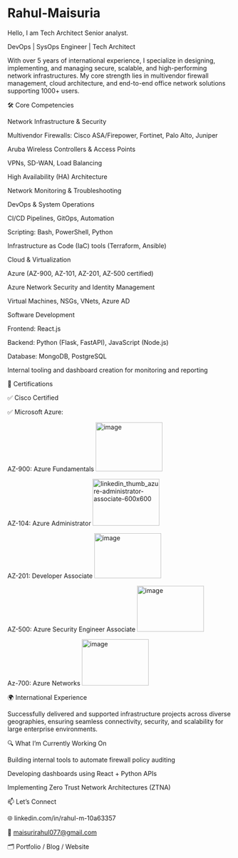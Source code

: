 # Rahul-Maisuria
Hello, I am Tech Architect Senior analyst.

DevOps | SysOps Engineer | Tech Architect 

With over 5 years of international experience, I specialize in designing, implementing, and managing secure, scalable, and high-performing network infrastructures. My core strength lies in multivendor firewall management, cloud architecture, and end-to-end office network solutions supporting 1000+ users.

🛠️ Core Competencies

Network Infrastructure & Security

Multivendor Firewalls: Cisco ASA/Firepower, Fortinet, Palo Alto, Juniper

Aruba Wireless Controllers & Access Points

VPNs, SD-WAN, Load Balancing

High Availability (HA) Architecture

Network Monitoring & Troubleshooting

DevOps & System Operations

CI/CD Pipelines, GitOps, Automation

Scripting: Bash, PowerShell, Python

Infrastructure as Code (IaC) tools (Terraform, Ansible)

Cloud & Virtualization

Azure (AZ-900, AZ-101, AZ-201, AZ-500 certified)

Azure Network Security and Identity Management

Virtual Machines, NSGs, VNets, Azure AD

Software Development

Frontend: React.js

Backend: Python (Flask, FastAPI), JavaScript (Node.js)

Database: MongoDB, PostgreSQL

Internal tooling and dashboard creation for monitoring and reporting

🧠 Certifications

✅ Cisco Certified

✅ Microsoft Azure:

AZ-900: Azure Fundamentals <img width="150" height="110" alt="image" src="https://github.com/user-attachments/assets/badf9841-13d8-441c-a524-23fe9ad8b5a6" />


AZ-104: Azure Administrator <img width="150" height="105" alt="linkedin_thumb_azure-administrator-associate-600x600" src="https://github.com/user-attachments/assets/51334873-c86d-47ef-a654-47da6c7f27ec" />


AZ-201:  Developer Associate  <img width="150" height="101" alt="image" src="https://github.com/user-attachments/assets/da0f1b0c-ae4e-46c0-b311-34423b3cf663" />


AZ-500: Azure Security Engineer Associate <img width="150" height="103" alt="image" src="https://github.com/user-attachments/assets/608ce1f7-81a4-4489-a957-fccf7b27fa8a" />


Az-700: Azure Networks  <img width="150" height="104" alt="image" src="https://github.com/user-attachments/assets/6d38d1a0-7a7b-48e4-b8f2-84dc080047ee" />


🌍 International Experience

Successfully delivered and supported infrastructure projects across diverse geographies, ensuring seamless connectivity, security, and scalability for large enterprise environments.

🔍 What I’m Currently Working On

Building internal tools to automate firewall policy auditing

Developing dashboards using React + Python APIs

Implementing Zero Trust Network Architectures (ZTNA)

📫 Let’s Connect

🌐 linkedin.com/in/rahul-m-10a63357

📧 maisurirahul077@gmail.com

🗂️ Portfolio / Blog / Website
